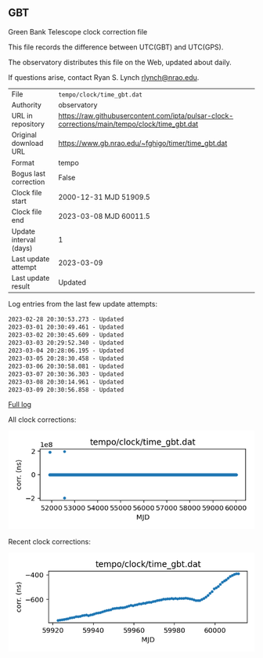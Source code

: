 
## GBT

Green Bank Telescope clock correction file

This file records the difference between UTC(GBT) and UTC(GPS).

The observatory distributes this file on the Web, updated about daily.

If questions arise, contact Ryan S. Lynch <rlynch@nrao.edu>.

|     |     |
|:--- |:--- |
| File | `tempo/clock/time_gbt.dat` |
| Authority | observatory |
| URL in repository | <https://raw.githubusercontent.com/ipta/pulsar-clock-corrections/main/tempo/clock/time_gbt.dat> |
| Original download URL | <https://www.gb.nrao.edu/~fghigo/timer/time_gbt.dat> |
| Format | tempo |
| Bogus last correction | False |
| Clock file start | 2000-12-31 MJD 51909.5 |
| Clock file end | 2023-03-08 MJD 60011.5 |
| Update interval (days) | 1 |
| Last update attempt | 2023-03-09 |
| Last update result | Updated |

Log entries from the last few update attempts:
```
2023-02-28 20:30:53.273 - Updated
2023-03-01 20:30:49.461 - Updated
2023-03-02 20:30:45.609 - Updated
2023-03-03 20:29:52.340 - Updated
2023-03-04 20:28:06.195 - Updated
2023-03-05 20:28:30.458 - Updated
2023-03-06 20:30:58.081 - Updated
2023-03-07 20:30:36.303 - Updated
2023-03-08 20:30:14.961 - Updated
2023-03-09 20:30:56.858 - Updated
```
[Full log](https://raw.githubusercontent.com/ipta/pulsar-clock-corrections/main/log/tempo/clock/time_gbt.dat.log)


All clock corrections:

![plot of all clock corrections](time_gbt.dat.png "All corrections")

Recent clock corrections:

![plot of recent clock corrections](time_gbt.dat.short.png "Recent corrections")


